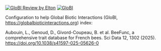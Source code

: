 [![GloBI Review by Elton](../../actions/workflows/review.yml/badge.svg)](../../actions/workflows/review.yml) [![GloBI](https://api.globalbioticinteractions.org/interaction.svg?accordingTo=globi:globalbioticinteractions/beefunc&refutes=true&refutes=false)](https://globalbioticinteractions.org/?accordingTo=globi:globalbioticinteractions/beefunc)

Configuration to help Global Biotic Interactions (GloBI, https://globalbioticinteractions.org) index: 

Aubouin, L., Genoud, D., Givord-Coupeau, B. et al. BeeFunc, a comprehensive trait database for French bees. Sci Data 12, 1302 (2025). https://doi.org/10.1038/s41597-025-05626-0